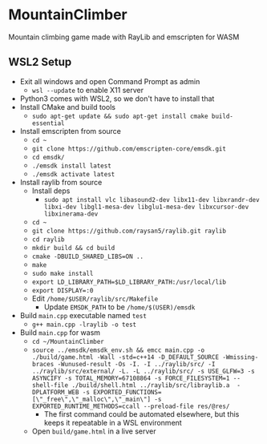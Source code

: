 # MountainClimber
Mountain climbing game made with RayLib and emscripten for WASM

## WSL2 Setup
- Exit all windows and open Command Prompt as admin
    - `wsl --update` to enable X11 server
- Python3 comes with WSL2, so we don't have to install that
- Install CMake and build tools
    - `sudo apt-get update && sudo apt-get install cmake build-essential`
- Install emscripten from source
    - `cd ~`
    - `git clone https://github.com/emscripten-core/emsdk.git`
    - `cd emsdk/`
    - `./emsdk install latest`
    - `./emsdk activate latest`
- Install raylib from source
    - Install deps
        - `sudo apt install vlc libasound2-dev libx11-dev libxrandr-dev libxi-dev libgl1-mesa-dev libglu1-mesa-dev libxcursor-dev libxinerama-dev`
    - `cd ~`
    - `git clone https://github.com/raysan5/raylib.git raylib`
    - `cd raylib`
    - `mkdir build && cd build`
    - `cmake -DBUILD_SHARED_LIBS=ON ..`
    - `make`
    - `sudo make install`
    - `export LD_LIBRARY_PATH=$LD_LIBRARY_PATH:/usr/local/lib`
    - `export DISPLAY=:0`
    - Edit `/home/$USER/raylib/src/Makefile`
        - Update `EMSDK_PATH` to be `/home/$(USER)/emsdk`
- Build `main.cpp` executable named `test`
    -  `g++ main.cpp -lraylib -o test`
- Build `main.cpp` for wasm
    - `cd ~/MountainClimber`
    - `source ../emsdk/emsdk_env.sh && emcc main.cpp -o ./build/game.html -Wall -std=c++14 -D_DEFAULT_SOURCE -Wmissing-braces -Wunused-result -Os -I. -I ../raylib/src/ -I ../raylib/src/external/ -L. -L ../raylib/src/ -s USE_GLFW=3 -s ASYNCIFY -s TOTAL_MEMORY=67108864 -s FORCE_FILESYSTEM=1 --shell-file ./build/shell.html ../raylib/src/libraylib.a  -DPLATFORM_WEB -s EXPORTED_FUNCTIONS=[\"_free\",\"_malloc\",\"_main\"] -s EXPORTED_RUNTIME_METHODS=ccall --preload-file res/@res/`
        - The first command could be automated elsewhere, but this keeps it repeatable in a WSL environment
    - Open `build/game.html` in a live server
